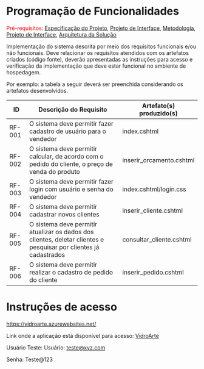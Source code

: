 # Programação de Funcionalidades

<span style="color:red">Pré-requisitos: <a href="2-Especificação do Projeto.md"> Especificação do Projeto</a></span>, <a href="3-Projeto de Interface.md"> Projeto de Interface</a>, <a href="4-Metodologia.md"> Metodologia</a>, <a href="3-Projeto de Interface.md"> Projeto de Interface</a>, <a href="5-Arquitetura da Solução.md"> Arquitetura da Solução</a>

Implementação do sistema descrita por meio dos requisitos funcionais e/ou não funcionais. Deve relacionar os requisitos atendidos com os artefatos criados (código fonte), deverão apresentadas as instruções para acesso e verificação da implementação que deve estar funcional no ambiente de hospedagem.

Por exemplo: a tabela a seguir deverá ser preenchida considerando os artefatos desenvolvidos.

|ID    | Descrição do Requisito  | Artefato(s) produzido(s) |
|------|-----------------------------------------|----|
|RF-001|O sistema deve permitir fazer cadastro de usuário para o vendedor |index.cshtml| 
|RF-002|O sistema deve permitir calcular, de acordo com o pedido do cliente, o preço de venda do produto  |inserir_orcamento.cshtml |
|RF-003|O sistema deve permitir fazer login com usuário e senha do vendedor|index.cshtml/login.css|
|RF-004|O sistema deve permitir cadastrar novos clientes|inserir_cliente.cshtml|
|RF-005|O sistema deve permitir atualizar os dados dos clientes, deletar clientes e pesquisar por clientes já cadastrados|consultar_cliente.cshtml|
|RF-006|O sistema deve permitir realizar o cadastro de pedido do cliente|inserir_pedido.cshtml|
# Instruções de acesso

https://vidroarte.azurewebsites.net/

Link onde a aplicação está disponível para acesso:
[VidroArte](https://vidroarte.azurewebsites.net/)

Usuário Teste:
Usuário: teste@xyz.com                                                                                                                                                                                                                                                                                                                                                                      
                                                                                                                                                                                                                                                               
Senha: Teste@123

